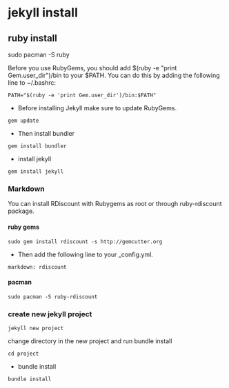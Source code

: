 # jekyll install

## ruby install
sudo pacman -S ruby

Before you use RubyGems, you should add $(ruby -e "print Gem.user_dir")/bin to your $PATH.
You can do this by adding the following line to ~/.bashrc:

```
PATH="$(ruby -e 'print Gem.user_dir')/bin:$PATH"
```

* Before installing Jekyll make sure to update RubyGems.

```
gem update
```

* Then install bundler

```
gem install bundler
```

* install jekyll

```
gem install jekyll
```


### Markdown

You can install RDiscount with Rubygems as root or through ruby-rdiscount package.


#### ruby gems

```
sudo gem install rdiscount -s http://gemcutter.org
```

* Then add the following line to your _config.yml.

```
markdown: rdiscount
```

#### pacman

```
sudo pacman -S ruby-rdiscount 
```

### create new jekyll project


```
jekyll new project
```

change directory in the new project and run bundle install

```
cd project
```


* bundle install

```
bundle install 
```
